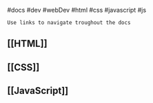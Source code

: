#docs #dev #webDev #html #css #javascript #js 

`Use links to navigate troughout the docs`

## [[HTML]]

## [[CSS]]

## [[JavaScript]]